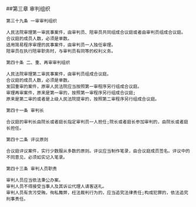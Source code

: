 ##第三章 审判组织
    
    第三十九条 一审审判组织
    
    人民法院审理第一审民事案件，由审判员、陪审员共同组成合议庭或者由审判员组成合议庭。
    合议庭的成员人数，必须是单数。
    适用简易程序审理的民事案件，由审判员一人独任审理。
    陪审员在执行陪审职务时，与审判员有同等的权利义务。
    
    第四十条 二、重、再审审判组织
    
    人民法院审理第二审民事案件，由审判员组成合议庭。
    合议庭的成员人数，必须是单数。
    发回重审的案件，原审人民法院应当按照第一审程序另行组成合议庭。
    审理再审案件，原来是第一审的，按照第一审程序另行组成合议庭;
    原来是第二审的或者是上级人民法院提审的，按照第二审程序另行组成合议庭。
    
    第四十一条 审判长
    
    合议庭的审判长由院长或者庭长指定审判员一人担任;院长或者庭长参加审判的，由院长或者庭长担任。
    
    第四十二条 评议原则
    
    合议庭评议案件，实行少数服从多数的原则。评议应当制作笔录，由合议庭成员签名。评议中的不同意见，必须如实记入笔录。
    
    第四十三条 审判人员职责
    
    审判人员应当依法秉公办案。
    审判人员不得接受当事人及其诉讼代理人请客送礼。
    审判人员有贪污受贿，徇私舞弊，枉法裁判行为的，应当追究法律责任;构成犯罪的，依法追究刑事责任。
    
